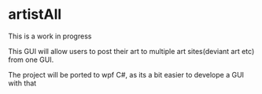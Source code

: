 # artistAll

This is a work in progress

This GUI will allow users to post their art to multiple art sites(deviant art etc) from one GUI.

The project will be ported to wpf C#, as its a bit easier to develope a GUI with that
